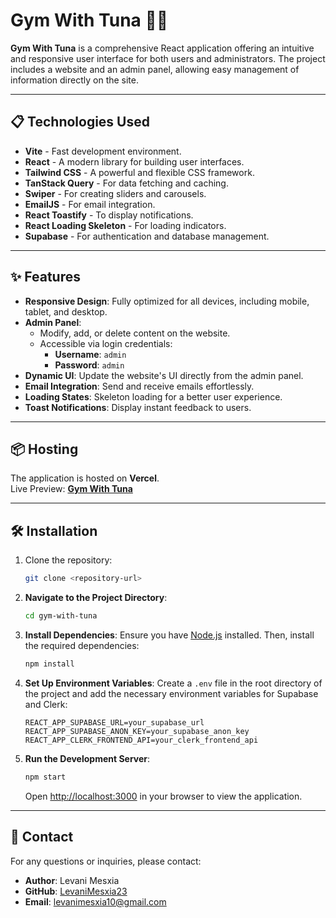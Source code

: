 # Gym With Tuna 🏋️‍♂️

**Gym With Tuna** is a comprehensive React application offering an intuitive and responsive user interface for both users and administrators. The project includes a website and an admin panel, allowing easy management of information directly on the site.

---

## 📋 Technologies Used

- **Vite** - Fast development environment.
- **React** - A modern library for building user interfaces.
- **Tailwind CSS** - A powerful and flexible CSS framework.
- **TanStack Query** - For data fetching and caching.
- **Swiper** - For creating sliders and carousels.
- **EmailJS** - For email integration.
- **React Toastify** - To display notifications.
- **React Loading Skeleton** - For loading indicators.
- **Supabase** - For authentication and database management.

---

## ✨ Features

- **Responsive Design**: Fully optimized for all devices, including mobile, tablet, and desktop.
- **Admin Panel**:  
  - Modify, add, or delete content on the website.  
  - Accessible via login credentials:  
    - **Username**: `admin`  
    - **Password**: `admin`
- **Dynamic UI**: Update the website's UI directly from the admin panel.
- **Email Integration**: Send and receive emails effortlessly.
- **Loading States**: Skeleton loading for a better user experience.
- **Toast Notifications**: Display instant feedback to users.

---

## 📦 Hosting

The application is hosted on **Vercel**.  
Live Preview: **[Gym With Tuna](https://gym-gold-eight.vercel.app/)**

---

## 🛠️ Installation

1. Clone the repository:
   ```bash
   git clone <repository-url>


2. **Navigate to the Project Directory**:
    ```bash
    cd gym-with-tuna
    ```

3. **Install Dependencies**:
    Ensure you have [Node.js](https://nodejs.org/) installed. Then, install the required dependencies:
    ```bash
    npm install
    ```

4. **Set Up Environment Variables**:
    Create a `.env` file in the root directory of the project and add the necessary environment variables for Supabase and Clerk:
    ```
    REACT_APP_SUPABASE_URL=your_supabase_url
    REACT_APP_SUPABASE_ANON_KEY=your_supabase_anon_key
    REACT_APP_CLERK_FRONTEND_API=your_clerk_frontend_api
    ```

5. **Run the Development Server**:
    ```bash
    npm start
    ```
    Open [http://localhost:3000](http://localhost:3000) in your browser to view the application.
   
---

## 📧 Contact

For any questions or inquiries, please contact:

- **Author**: Levani Mesxia
- **GitHub**: [LevaniMesxia23](https://github.com/LevaniMesxia23)
- **Email**: levanimesxia10@gmail.com
